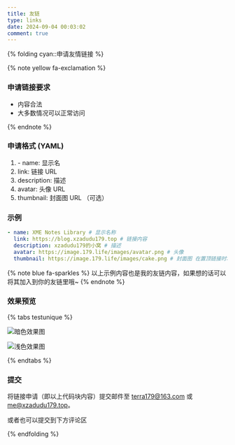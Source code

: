 ```yaml
---
title: 友链
type: links
date: 2024-09-04 00:03:02
comment: true
---
```

<style>
    .wl-reaction {
        display: none;
    }
</style>

{% folding cyan::申请友情链接 %}

{% note yellow fa-exclamation %}

### 申请链接要求

-   内容合法
-   大多数情况可以正常访问

{% endnote %}

### 申请格式 (YAML)

1. \- name: 显示名
2.   link: 链接 URL
3.   description: 描述
4.   avatar: 头像 URL
5.   thumbnail: 封面图 URL （可选）

### 示例

```yaml
- name: XME Notes Library # 显示名称
  link: https://blog.xzadudu179.top # 链接内容
  description: xzadudu179的小窝 # 描述
  avatar: https://image.179.life/images/avatar.png # 头像
  thumbnail: https://image.179.life/images/cake.png # 封面图 在置顶链接时才会显示
```

{% note blue fa-sparkles %}
以上示例内容也是我的友链内容，如果想的话可以将其加入到你的友链里哦~
{% endnote %}

### 效果预览

{% tabs testunique %}

<!-- tab 暗色主题-->

![暗色效果图](https://image.179.life/images/blog/example.jpg)

<!-- endtab -->

<!-- tab 浅色主题-->

![浅色效果图](https://image.179.life/images/blog/example-light.jpg)

<!-- endtab -->

{% endtabs %}

### 提交

将链接申请（即以上代码块内容）提交邮件至 terra179@163.com 或 me@xzadudu179.top。

或者也可以提交到下方评论区

{% endfolding %}
